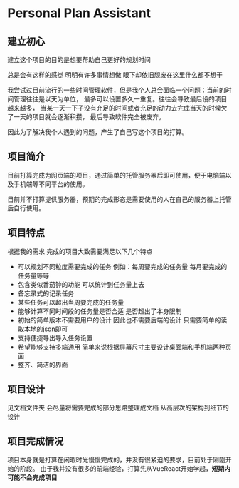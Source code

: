 # Personal Plan Assistant
## 建立初心
建立这个项目的目的是想要帮助自己更好的规划时间

总是会有这样的感觉 明明有许多事情想做 眼下却依旧颓废在这里什么都不想干 

我尝试过目前流行的一些时间管理软件，但是我个人总会面临一个问题：当前的时间管理往往是以天为单位，
最多可以设置多久一重复。往往会导致最后设的项目越来越多，
当某一天一下子没有充足的时间或者充足的动力去完成当天的时候欠了一天的项目就会逐渐积攒，
最后导致软件完全被废弃。

因此为了解决我个人遇到的问题，产生了自己写这个项目的打算。

## 项目简介
目前打算完成为网页端的项目，通过简单的托管服务器后即可使用，便于电脑端以及手机端等不同平台的使用。

目前并不打算提供服务器，预期的完成形态是需要使用的人在自己的服务器上托管后自行使用。
## 项目特点

根据我的需求 完成的项目大致需要满足以下几个特点

- 可以规划不同粒度需要完成的任务 例如：每周要完成的任务量 每月要完成的任务量等等
- 包含类似番茄钟的功能 可以统计到任务量上去
- 备忘录式的记录任务
- 某些任务可以超出当周要完成的任务量
- 能够计算不同时间段的任务量是否合适 是否超出了本身限制
- 初始的简单版本不需要用户的设计 因此也不需要后端的设计 只需要简单的读取本地的json即可
- 支持便捷导出导入任务设置
- 希望能够支持多端通用 简单来说根据屏幕尺寸主要设计桌面端和手机端两种页面
- 整齐、简洁的界面

## 项目设计
见文档文件夹 会尽量将需要完成的部分思路整理成文档 从高层次的架构到细节的设计

## 项目完成情况
项目本身就是打算在闲暇时光慢慢完成的，并没有很紧迫的要求，目前处于刚刚开始的阶段。
由于我并没有很多的前端经验，打算先从~~Vue~~React开始学起，**短期内可能不会完成项目**
